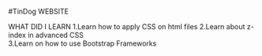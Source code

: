#TinDog WEBSITE

WHAT DID I LEARN
1.Learn how to apply CSS on html files
2.Learn about z-index in advanced CSS  
3.Learn on how to use Bootstrap Frameworks
